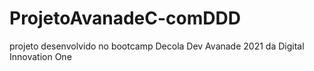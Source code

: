 # ProjetoAvanadeC-comDDD
projeto desenvolvido no bootcamp Decola Dev Avanade 2021 da Digital Innovation One
